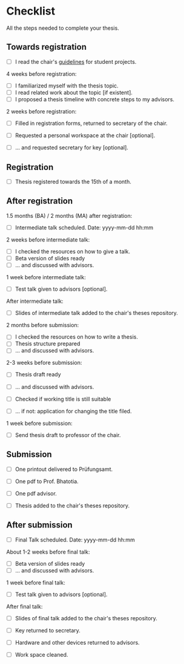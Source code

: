 # Checklist

All the steps needed to complete your thesis.


## Towards registration

* [ ] I read the chair's [guidelines](guidelines.md) for student projects.

4 weeks before registration:
* [ ] I familiarized myself with the thesis topic.
* [ ] I read related work about the topic [if existent].
* [ ] I proposed a thesis timeline with concrete steps to my advisors.

2 weeks before registration:
* [ ] Filled in registration forms, returned to secretary of the chair.
* [ ] Requested a personal workspace at the chair [optional].
* [ ] ... and requested secretary for key [optional].


## Registration

* [ ] Thesis registered towards the 15th of a month.


## After registration

1.5 months (BA) / 2 months (MA) after registration:
* [ ] Intermediate talk scheduled. Date: yyyy-mm-dd hh:mm

2 weeks before intermediate talk:
* [ ] I checked the resources on how to give a talk.
* [ ] Beta version of slides ready
* [ ] ... and discussed with advisors.

1 week before intermediate talk:
* [ ] Test talk given to advisors [optional].

After intermediate talk:
* [ ] Slides of intermediate talk added to the chair's theses repository.

2 months before submission:
* [ ] I checked the resources on how to write a thesis.
* [ ] Thesis structure prepared
* [ ] ... and discussed with advisors.

2-3 weeks before submission:
* [ ] Thesis draft ready
* [ ] ... and discussed with advisors.
* [ ] Checked if working title is still suitable
* [ ] ... if not: application for changing the title filed.


1 week before submission:
* [ ] Send thesis draft to professor of the chair.


## Submission

* [ ] One printout delivered to Prüfungsamt.
* [ ] One pdf to Prof. Bhatotia.
* [ ] One pdf advisor.
* [ ] Thesis added to the chair's theses repository.


## After submission

* [ ] Final Talk scheduled. Date: yyyy-mm-dd hh:mm

About 1-2 weeks before final talk:
* [ ] Beta version of slides ready
* [ ] ... and discussed with advisors.

1 week before final talk:
* [ ] Test talk given to advisors [optional].

After final talk:
* [ ] Slides of final talk added to the chair's theses repository.
* [ ] Key returned to secretary.
* [ ] Hardware and other devices returned to advisors.
* [ ] Work space cleaned.

